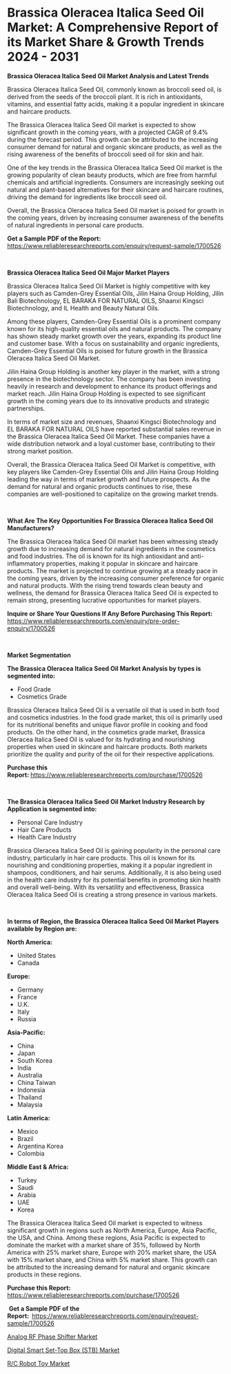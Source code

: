 <p><h1>Brassica Oleracea Italica Seed Oil Market: A Comprehensive Report of its Market Share & Growth Trends 2024 - 2031</h1></p><p><strong>Brassica Oleracea Italica Seed Oil Market Analysis and Latest Trends</strong></p>
<p><p>Brassica Oleracea Italica Seed Oil, commonly known as broccoli seed oil, is derived from the seeds of the broccoli plant. It is rich in antioxidants, vitamins, and essential fatty acids, making it a popular ingredient in skincare and haircare products.</p><p>The Brassica Oleracea Italica Seed Oil market is expected to show significant growth in the coming years, with a projected CAGR of 9.4% during the forecast period. This growth can be attributed to the increasing consumer demand for natural and organic skincare products, as well as the rising awareness of the benefits of broccoli seed oil for skin and hair.</p><p>One of the key trends in the Brassica Oleracea Italica Seed Oil market is the growing popularity of clean beauty products, which are free from harmful chemicals and artificial ingredients. Consumers are increasingly seeking out natural and plant-based alternatives for their skincare and haircare routines, driving the demand for ingredients like broccoli seed oil.</p><p>Overall, the Brassica Oleracea Italica Seed Oil market is poised for growth in the coming years, driven by increasing consumer awareness of the benefits of natural ingredients in personal care products.</p></p>
<p><strong>Get a Sample PDF of the Report:&nbsp;</strong> <a href="https://www.reliableresearchreports.com/enquiry/request-sample/1700526">https://www.reliableresearchreports.com/enquiry/request-sample/1700526</a></p>
<p>&nbsp;</p>
<p><strong>Brassica Oleracea Italica Seed Oil Major Market Players</strong></p>
<p><p>Brassica Oleracea Italica Seed Oil Market is highly competitive with key players such as Camden-Grey Essential Oils, Jilin Haina Group Holding, Jilin Bali Biotechnology, EL BARAKA FOR NATURAL OILS, Shaanxi Kingsci Biotechnology, and IL Health and Beauty Natural Oils.</p><p>Among these players, Camden-Grey Essential Oils is a prominent company known for its high-quality essential oils and natural products. The company has shown steady market growth over the years, expanding its product line and customer base. With a focus on sustainability and organic ingredients, Camden-Grey Essential Oils is poised for future growth in the Brassica Oleracea Italica Seed Oil Market.</p><p>Jilin Haina Group Holding is another key player in the market, with a strong presence in the biotechnology sector. The company has been investing heavily in research and development to enhance its product offerings and market reach. Jilin Haina Group Holding is expected to see significant growth in the coming years due to its innovative products and strategic partnerships.</p><p>In terms of market size and revenues, Shaanxi Kingsci Biotechnology and EL BARAKA FOR NATURAL OILS have reported substantial sales revenue in the Brassica Oleracea Italica Seed Oil Market. These companies have a wide distribution network and a loyal customer base, contributing to their strong market position.</p><p>Overall, the Brassica Oleracea Italica Seed Oil Market is competitive, with key players like Camden-Grey Essential Oils and Jilin Haina Group Holding leading the way in terms of market growth and future prospects. As the demand for natural and organic products continues to rise, these companies are well-positioned to capitalize on the growing market trends.</p></p>
<p>&nbsp;</p>
<p><strong>What Are The Key Opportunities For Brassica Oleracea Italica Seed Oil Manufacturers?</strong></p>
<p><p>The Brassica Oleracea Italica Seed Oil market has been witnessing steady growth due to increasing demand for natural ingredients in the cosmetics and food industries. The oil is known for its high antioxidant and anti-inflammatory properties, making it popular in skincare and haircare products. The market is projected to continue growing at a steady pace in the coming years, driven by the increasing consumer preference for organic and natural products. With the rising trend towards clean beauty and wellness, the demand for Brassica Oleracea Italica Seed Oil is expected to remain strong, presenting lucrative opportunities for market players.</p></p>
<p><strong>Inquire or Share Your Questions If Any Before Purchasing This Report:</strong> <a href="https://www.reliableresearchreports.com/enquiry/pre-order-enquiry/1700526">https://www.reliableresearchreports.com/enquiry/pre-order-enquiry/1700526</a></p>
<p>&nbsp;</p>
<p><strong>Market Segmentation</strong></p>
<p><strong>The Brassica Oleracea Italica Seed Oil Market Analysis by types is segmented into:</strong></p>
<p><ul><li>Food Grade</li><li>Cosmetics Grade</li></ul></p>
<p><p>Brassica Oleracea Italica Seed Oil is a versatile oil that is used in both food and cosmetics industries. In the food grade market, this oil is primarily used for its nutritional benefits and unique flavor profile in cooking and food products. On the other hand, in the cosmetics grade market, Brassica Oleracea Italica Seed Oil is valued for its hydrating and nourishing properties when used in skincare and haircare products. Both markets prioritize the quality and purity of the oil for their respective applications.</p></p>
<p><strong>Purchase this Report:&nbsp;</strong><a href="https://www.reliableresearchreports.com/purchase/1700526">https://www.reliableresearchreports.com/purchase/1700526</a></p>
<p>&nbsp;</p>
<p><strong>The Brassica Oleracea Italica Seed Oil Market Industry Research by Application is segmented into:</strong></p>
<p><ul><li>Personal Care Industry</li><li>Hair Care Products</li><li>Health Care Industry</li></ul></p>
<p><p>Brassica Oleracea Italica Seed Oil is gaining popularity in the personal care industry, particularly in hair care products. This oil is known for its nourishing and conditioning properties, making it a popular ingredient in shampoos, conditioners, and hair serums. Additionally, it is also being used in the health care industry for its potential benefits in promoting skin health and overall well-being. With its versatility and effectiveness, Brassica Oleracea Italica Seed Oil is creating a strong presence in various markets.</p></p>
<p>&nbsp;</p>
<p><strong>In terms of Region, the Brassica Oleracea Italica Seed Oil Market Players available by Region are:</strong></p>
<p>
    <p> <strong> North America: </strong>
        <ul>
            <li>United States</li>
            <li>Canada</li>
        </ul>
        </p> 
    <p> <strong> Europe: </strong>
        <ul>
            <li>Germany</li>
            <li>France</li>
            <li>U.K.</li>
            <li>Italy</li>
            <li>Russia</li>
        </ul>
        </p> 
    <p> <strong> Asia-Pacific: </strong>
        <ul>
            <li>China</li>
            <li>Japan</li>
            <li>South Korea</li>
            <li>India</li>
            <li>Australia</li>
            <li>China Taiwan</li>
            <li>Indonesia</li>
            <li>Thailand</li>
            <li>Malaysia</li>
        </ul>
        </p> 
    <p> <strong> Latin America: </strong>
        <ul>
            <li>Mexico</li>
            <li>Brazil</li>
            <li>Argentina Korea</li>
            <li>Colombia</li>
        </ul>
        </p> 
    <p> <strong> Middle East & Africa: </strong>
        <ul>
            <li>Turkey</li>
            <li>Saudi</li>
            <li>Arabia</li>
            <li>UAE</li>
            <li>Korea</li>
        </ul>
    </p>
    </p>
<p><p>The Brassica Oleracea Italica Seed Oil market is expected to witness significant growth in regions such as North America, Europe, Asia Pacific, the USA, and China. Among these regions, Asia Pacific is expected to dominate the market with a market share of 35%, followed by North America with 25% market share, Europe with 20% market share, the USA with 15% market share, and China with 5% market share. This growth can be attributed to the increasing demand for natural and organic skincare products in these regions.</p></p>
<p><strong>Purchase this Report: </strong><a href="https://www.reliableresearchreports.com/purchase/1700526">https://www.reliableresearchreports.com/purchase/1700526</a></p>
<p>&nbsp;<strong>Get a Sample PDF of the Report:&nbsp;&nbsp;</strong><a href="https://www.reliableresearchreports.com/enquiry/request-sample/1700526">https://www.reliableresearchreports.com/enquiry/request-sample/1700526</a></p>
<p><strong></strong></p>
<p><p><a href="https://www.linkedin.com/pulse/analog-rf-phase-shifter-market-size-global-industry-f7pve?trackingId=smII4WPzwuUMOR6P72kpTA%3D%3D">Analog RF Phase Shifter Market</a></p><p><a href="https://www.linkedin.com/pulse/digital-smart-set-top-box-stb-market-research-report-sacbe?trackingId=zwTUJSq9lCCinCcPqxH0%2Bw%3D%3D">Digital Smart Set-Top Box (STB) Market</a></p><p><a href="https://www.linkedin.com/pulse/rc-robot-toy-market-size-global-industry-overview-ozfve?trackingId=ND6c4nG2PWQ0v7lq3guQcA%3D%3D">R/C Robot Toy Market</a></p></p>